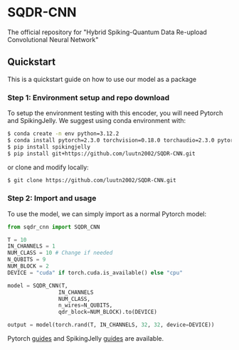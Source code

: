 # SQDR-CNN

The official repository for "Hybrid Spiking-Quantum Data Re-upload Convolutional Neural Network"

## Quickstart

This is a quickstart guide on how to use our model as a package 

### Step 1: Environment setup and repo download

To setup the environment testing with this encoder, you will need Pytorch and SpikingJelly. We suggest using conda environment with:

```bash
$ conda create -n env python=3.12.2
$ conda install pytorch=2.3.0 torchvision=0.18.0 torchaudio=2.3.0 pytorch-cuda=12.1 -c pytorch -c nvidia #As latest pytorch conda guide, change cuda version suitable to your case.
$ pip install spikingjelly
$ pip install git+https://github.com/luutn2002/SQDR-CNN.git
```

or clone and modify locally:

```bash
$ git clone https://github.com/luutn2002/SQDR-CNN.git
```

### Step 2: Import and usage

To use the model, we can simply import as a normal Pytorch model:

```python
from sqdr_cnn import SQDR_CNN

T = 10
IN_CHANNELS = 1
NUM_CLASS = 10 # Change if needed
N_QUBITS = 9
NUM_BLOCK = 2
DEVICE = "cuda" if torch.cuda.is_available() else "cpu"

model = SQDR_CNN(T,
                IN_CHANNELS
                NUM_CLASS,
                n_wires=N_QUBITS,
                qdr_block=NUM_BLOCK).to(DEVICE)

output = model(torch.rand(T, IN_CHANNELS, 32, 32, device=DEVICE))
```
Pytorch [guides](https://docs.pytorch.org/tutorials/beginner/basics/quickstart_tutorial.html) and SpikingJelly [guides](https://spikingjelly.readthedocs.io/zh-cn/latest/#index-en) are available.
